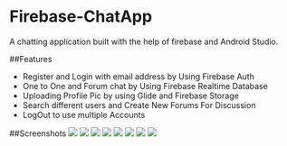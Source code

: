 # Firebase-ChatApp
A chatting application built with the help of firebase and Android Studio.

##Features
* Register and Login with email address by Using Firebase Auth
* One to One and Forum chat by Using Firebase Realtime Database
* Uploading Profile Pic by using Glide and Firebase Storage
* Search different users and Create New Forums For Discussion
* LogOut to use multiple Accounts

##Screenshots
![](snaps/register.jpg)
![](snaps/login.jpg)
![](snaps/users.jpg)
![](snaps/OneToOne.jpg)
![](snaps/forums.jpg)
![](snaps/JavaForum.jpg)
![](snaps/Functionality.jpg)
![](snaps/Profile.jpg)
